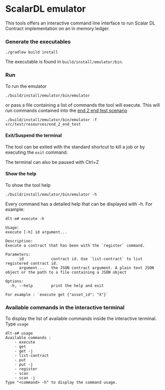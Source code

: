 # ScalarDL emulator

This tools offers an interactive command line interface to run Scalar DL Contract implementation on an in memory ledger.

### Generate the executables
```
./gradlew build install
```
The executable is found in `build/install/emulator/bin`.

### Run

To run the emulator
```
./build/install/emulator/bin/emulator
```

or pass a file containing a list of commands the tool will execute.
This will run commands contained into the [end 2 end test scenario](./src/test/resources/end_2_end_test) 
```
./build/install/emulator/bin/emulator -f src/test/resources/end_2_end_test
```
#### Exit/Suspend the terminal
The tool can be exited with the standard shortcut to kill a job or by executing the `exit` command.

The terminal can also be paused with Ctrl+Z

#### Show the help
To show the tool help
```
./build/install/emulator/bin/emulator -h
```

Every command has a detailed help that can be displayed with -h. For example:
```
dlt-e# execute -h

Usage:
execute [-h] id argument...

Description:
Execute a contract that has been with the `register` command.

Parameters:
      id            contract id. Use `list-contract` to list registered contract id.
      argument...   the JSON contract argument. A plain text JSON object or the path to a file containing a JSON object

Options:
  -h, --help        print the help and exit

For example : `execute get {"asset_id": "X"}`
```

### Available commands in the interactive terminal

To display the list of available commands inside the interactive terminal. Type `usage`
```
dlt-e# usage
Available commands :
	- execute
	- get
	- get -j
	- list-contract
	- put
	- put -j
	- register
	- scan
	- scan -j
Type "<command> -h" to display the command usage.
```
